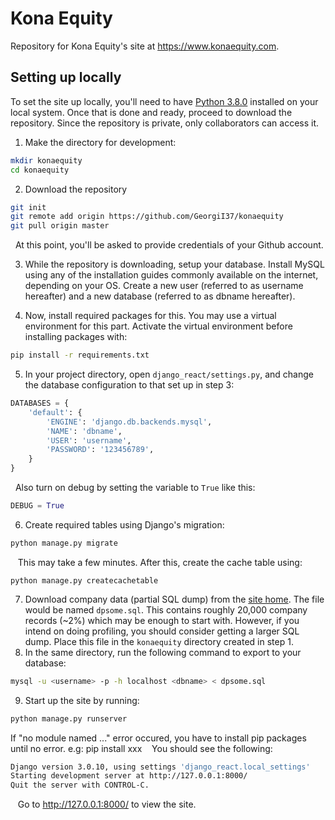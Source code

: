 # Kona Equity

Repository for Kona Equity's site at https://www.konaequity.com.

## Setting up locally

To set the site up locally, you'll need to have [Python 3.8.0](https://www.python.org/downloads/release/python-380/) installed on your local system. Once that is done and ready, proceed to download the repository. Since the repository is private, only collaborators can access it.

1. Make the directory for development:
```bash
mkdir konaequity
cd konaequity
```
2. Download the repository
```bash
git init
git remote add origin https://github.com/GeorgiI37/konaequity
git pull origin master
```
&nbsp;&nbsp;At this point, you'll be asked to provide credentials of your Github account.

3. While the repository is downloading, setup your database. Install MySQL using any of the installation guides commonly available on the internet, depending on your OS. Create a new user (referred to as username hereafter) and a new database (referred to as dbname hereafter).

4. Now, install required packages for this. You may use a virtual environment for this part. Activate the virtual environment before installing packages with:
```bash
pip install -r requirements.txt
```
5. In your project directory, open ```django_react/settings.py```, and change the database configuration to that set up in step 3:
```python
DATABASES = {
    'default': {
        'ENGINE': 'django.db.backends.mysql',
        'NAME': 'dbname',
        'USER': 'username',
        'PASSWORD': '123456789',
    }
}
```
&nbsp;&nbsp;Also turn on debug by setting the variable to ```True``` like this:
```python
DEBUG = True
```
6. Create required tables using Django's migration:
```bash
python manage.py migrate
```
&nbsp;&nbsp; This may take a few minutes. After this, create the cache table using:
```
python manage.py createcachetable
```
7. Download company data (partial SQL dump) from the [site home](https://www.pythonanywhere.com/user/Konaequity/files/home/Konaequity/django_react). The file would be named ```dpsome.sql```. This contains roughly 20,000 company records (~2%) which may be enough to start with. However, if you intend on doing profiling, you should consider getting a larger SQL dump. Place this file in the ```konaequity``` directory created in step 1.
8. In the same directory, run the following command to export to your database:
```bash
mysql -u <username> -p -h localhost <dbname> < dpsome.sql
```
9. Start up the site by running:
```bash
python manage.py runserver
```
If "no module named ..." error occured, you have to install pip packages until no error.
e.g: pip install xxx
&nbsp;&nbsp; You should see the following:
```bash
Django version 3.0.10, using settings 'django_react.local_settings'
Starting development server at http://127.0.0.1:8000/
Quit the server with CONTROL-C.
```
&nbsp;&nbsp; Go to http://127.0.0.1:8000/ to view the site.
